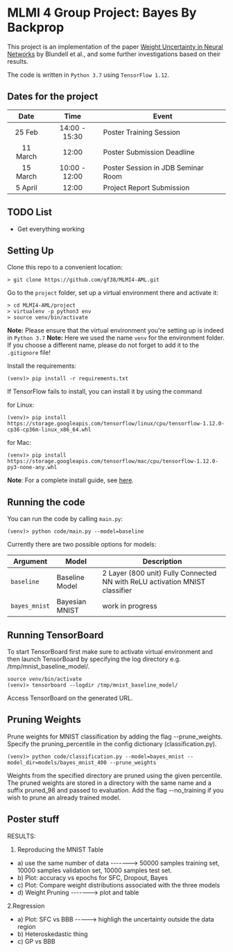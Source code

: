 # MLMI 4 Group Project: Bayes By Backprop

This project is an implementation of the paper
[Weight Uncertainty in Neural Networks](https://arxiv.org/abs/1505.05424) by Blundell et al., and some further investigations based on their results.

The code is written in ``Python 3.7`` using ``TensorFlow 1.12``.

## Dates for the project

| Date       | Time            | Event                              |
| :--------: | :-------------: | ---------------------------------- |
| 25 Feb     | 14:00 - 15:30   | Poster Training Session            |
| 11 March   | 12:00           | Poster Submission Deadline         |
| 15 March   | 10:00 - 12:00   | Poster Session in JDB Seminar Room |
| 5 April    | 12:00           | Project Report Submission          |

## TODO List

 - Get everything working

## Setting Up

Clone this repo to a convenient location:

```
> git clone https://github.com/gf38/MLMI4-AML.git
```

Go to the ``project`` folder, set up a virtual environment there and activate it:

```
> cd MLMI4-AML/project
> virtualenv -p python3 env
> source venv/bin/activate
```

__Note:__ Please ensure that the virtual environment you're setting up is indeed in ``Python 3.7``
__Note:__ Here we used the name ``venv`` for the environment folder. If you choose a different name, please do not forget to add it to the ``.gitignore`` file!

Install the requirements:

```
(venv)> pip install -r requirements.txt
```

If TensorFlow fails to install, you can install it by using the command

for Linux:
```
(venv)> pip install https://storage.googleapis.com/tensorflow/linux/cpu/tensorflow-1.12.0-cp36-cp36m-linux_x86_64.whl
```

for Mac:
```
(venv)> pip install https://storage.googleapis.com/tensorflow/mac/cpu/tensorflow-1.12.0-py3-none-any.whl
```

__Note__: For a complete install guide, see [here](https://www.tensorflow.org/install/pip).

## Running the code

You can run the code by calling ``main.py``:

```
(venv)> python code/main.py --model=baseline
```

Currently there are two possible options for models:

| Argument        | Model          | Description                                                                 |
|-----------------|----------------|-----------------------------------------------------------------------------|
| ``baseline``    | Baseline Model | 2 Layer (800 unit) Fully Connected NN with ReLU activation MNIST classifier |
| ``bayes_mnist`` | Bayesian MNIST | work in progress                                                            |

## Running TensorBoard
To start TensorBoard first make sure to activate virtual environment and then launch TensorBoard by specifying the log directory e.g. /tmp/mnist_baseline_model/.

```
source venv/bin/activate
(venv)> tensorboard --logdir /tmp/mnist_baseline_model/
```
Access TensorBoard on the generated URL.

## Pruning Weights
Prune weights for MNIST classification by adding the flag --prune_weights. Specify the pruning_percentile in the config dictionary (classification.py).

```
(venv)> python code/classification.py --model=bayes_mnist --model_dir=models/bayes_mnist_400 --prune_weights
```

Weights from the specified directory are pruned using the given percentile. The pruned weights are stored in a directory with the same name and a suffix pruned_98 and passed to evaluation. Add the flag --no_training if you wish to prune an already trained model.



## Poster stuff
RESULTS: 
1. Reproducing the MNIST Table

* a) use the same number of data -------> 50000 samples training set, 10000 samples validation set, 10000 samples test set. 
* b) Plot: accuracy vs epochs for SFC, Dropout, Bayes
* c) Plot: Compare weight distributions associated with the three models
* d) Weight Pruning -------> plot and table



2.Regression
* a) Plot: SFC vs BBB -----> highligh the uncertainty outside the data region
* b) Heteroskedastic thing
* c) GP vs BBB 
